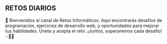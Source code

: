 ## RETOS DIARIOS

🚀 Bienvenidos al canal de Retos Informáticos. Aquí encontrarás desafíos de programación, ejercicios de desarrollo web, y oportunidades para mejorar tus habilidades. Únete y acepta el reto. ¡Juntos, superaremos cada desafío! 💡👨‍💻
